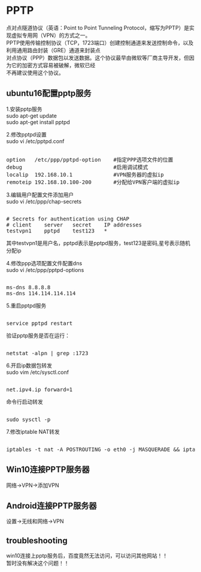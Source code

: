 # PPTP      
点对点隧道协议（英语：Point to Point Tunneling Protocol，缩写为PPTP）是实现虚拟专用网（VPN）的方式之一。      
PPTP使用传输控制协议（TCP，1723端口）创建控制通道来发送控制命令，以及利用通用路由封装（GRE）通道来封装点      
对点协议（PPP）数据包以发送数据。这个协议最早由微软等厂商主导开发，但因为它的加密方式容易被破解，微软已经      
不再建议使用这个协议。      
      
## ubuntu16配置pptp服务      
1.安装pptp服务      
sudo apt-get update       
sudo apt-get install pptpd      
      
      
2.修改pptpd设置      
sudo vi /etc/pptpd.conf      
      
<pre>      
option   /etc/ppp/pptpd-option    #指定PPP选项文件的位置      
debug                             #启用调试模式      
localip  192.168.10.1             #VPN服务器的虚拟ip      
remoteip 192.168.10.100-200       #分配给VPN客户端的虚拟ip      
</pre>      
      
3.编辑用户配置文件添加用户      
sudo vi /etc/ppp/chap-secrets      
    
<pre>      
# Secrets for authentication using CHAP      
# client    server   secret    IP addresses      
testvpn1    pptpd    test123   *      
</pre>      
其中testvpn1是用户名，pptpd表示是pptpd服务，test123是密码,星号表示随机分配ip      
      
4.修改ppp选项配置文件配置dns      
sudo vi /etc/ppp/pptpd-options      
    
<pre>      
ms-dns 8.8.8.8      
ms-dns 114.114.114.114      
</pre>      
      
5.重启pptpd服务      
<pre>      
service pptpd restart      
</pre>      
      
验证pptp服务是否在运行：      
<pre>      
netstat -alpn | grep :1723      
</pre>      
    
6.开启ip数据包转发    
sudo vim /etc/sysctl.conf     
    
<pre>    
net.ipv4.ip_forward=1    
</pre>    
命令行启动转发    
<pre>    
sudo sysctl -p    
</pre>    
      
7.修改iptable NAT转发      
<pre>      
iptables -t nat -A POSTROUTING -o eth0 -j MASQUERADE && iptables-save      
</pre>      
      
  
## Win10连接PPTP服务器  
网络->VPN->添加VPN  
  
## Android连接PPTP服务器  
设置->无线和网络->VPN  
      
## troubleshooting
win10连接上pptp服务后，百度竟然无法访问，可以访问其他网站！！      
暂时没有解决这个问题！！      
